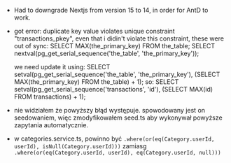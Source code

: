 - Had to downgrade Nextjs from version 15 to 14, in order for AntD to work.

- got error: duplicate key value violates unique constraint "transactions_pkey", even that i didin't
  violate this constraint, these were out of sync:
  SELECT MAX(the_primary_key) FROM the_table;
  SELECT nextval(pg_get_serial_sequence('the_table', 'the_primary_key'));

  we need update it using:
  SELECT setval(pg_get_serial_sequence('the_table', 'the_primary_key'), (SELECT MAX(the_primary_key) FROM the_table) + 1);
  so:
  SELECT setval(pg_get_serial_sequence('transactions', 'id'), (SELECT MAX(id) FROM transactions) + 1);

- nie widziałem że powyższy błąd występuje. spowodowany jest on seedowaniem, więc zmodyfikowałem seed.ts aby wykonywał powyższe zapytania automatycznie.

- w categories.service.ts, powinno być `.where(or(eq(Category.userId, userId), isNull(Category.userId)))` zamiasg `.where(or(eq(Category.userId, userId), eq(Category.userId, null)))`
